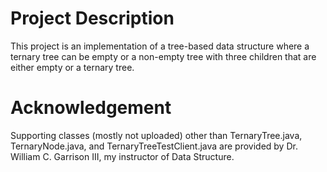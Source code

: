 # Project Description
This project is an implementation of a tree-based data structure where a ternary tree can be empty or a non-empty tree with three children that are either empty or a ternary tree.
# Acknowledgement
Supporting classes (mostly not uploaded) other than TernaryTree.java, TernaryNode.java, and TernaryTreeTestClient.java are provided by Dr. William C. Garrison III, my instructor of Data Structure.
